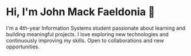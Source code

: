 # Hi, I'm John Mack Faeldonia 👋

I'm a 4th-year Information Systems student passionate about learning and building meaningful projects. I love exploring new technologies and continuously improving my skills. Open to collaborations and new opportunities. 
